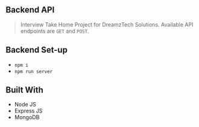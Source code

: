 ## Backend API

> Interview Take Home Project for DreamzTech Solutions. Available API endpoints are `GET` and `POST`.

## Backend Set-up
- `npm i`
- `npm run server`

## Built With
- Node JS
- Express JS
- MongoDB